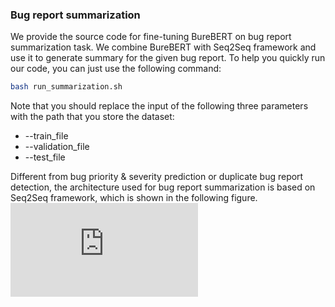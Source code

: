 ### Bug report summarization

We provide the source code for fine-tuning BureBERT on bug report summarization task. We combine BureBERT with Seq2Seq framework and use it to generate summary for the given bug report. To help you quickly run our code, you can just use the following command:
```bash
bash run_summarization.sh
```

Note that you should replace the input of the following three parameters with the path that you store the dataset:
- --train_file
- --validation_file
- --test_file

Different from bug priority & severity prediction or duplicate bug report detection, the architecture used for bug report summarization is based on Seq2Seq framework, which is shown in the following figure.
![figure](https://github.com/BureBERT/BureBERT/tree/main/brsumm/ftburebert_seq2seq.pdf)
